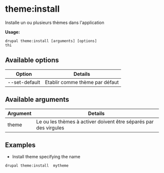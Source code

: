 # theme:install
Installe un ou plusieurs thèmes dans l'application

**Usage:**
```
drupal theme:install [arguments] [options]
thi
```

## Available options
Option | Details
-------|-------------
--set-default | Etablir comme thème par défaut

## Available arguments
Argument | Details
---------|-------------
theme | Le ou les thèmes à activer doivent être séparés par des virgules

## Examples
* Install theme specifying the name
```
drupal theme:install  mytheme
```
